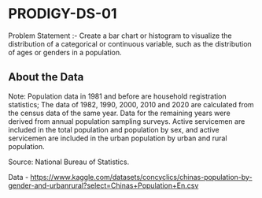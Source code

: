 # PRODIGY-DS-01
Problem Statement :- Create a bar chart or histogram to visualize the distribution of a categorical or continuous variable, such as the distribution of ages or genders in a population.

## About the Data

Note: Population data in 1981 and before are household registration statistics; The data of 1982, 1990, 2000, 2010 and 2020 are calculated from the census data of the same year. Data for the remaining years were derived from annual population sampling surveys. Active servicemen are included in the total population and population by sex, and active servicemen are included in the urban population by urban and rural population.

    
Source: National Bureau of Statistics.

Data - https://www.kaggle.com/datasets/concyclics/chinas-population-by-gender-and-urbanrural?select=Chinas+Population+En.csv
